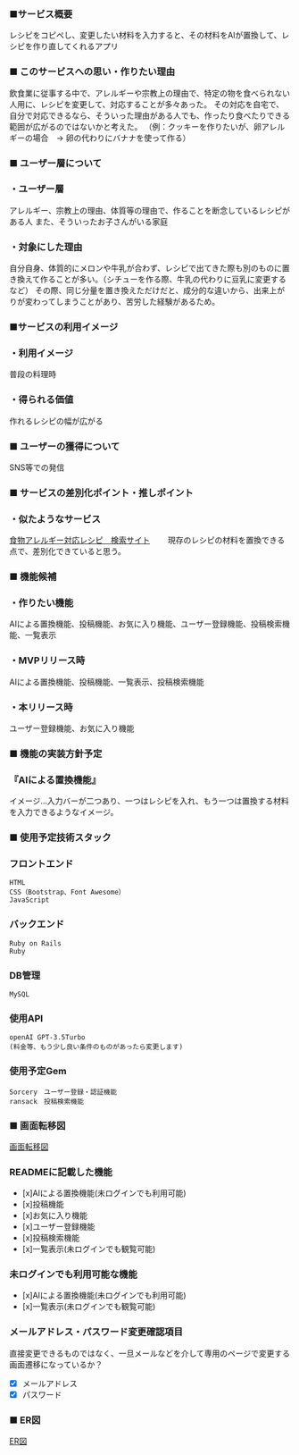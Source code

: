 ### ■サービス概要

レシピをコピペし、変更したい材料を入力すると、その材料をAIが置換して、レシピを作り直してくれるアプリ

### ■ このサービスへの思い・作りたい理由

飲食業に従事する中で、アレルギーや宗教上の理由で、特定の物を食べられない人用に、レシピを変更して、対応することが多々あった。
その対応を自宅で、自分で対応できるなら、そういった理由がある人でも、作ったり食べたりできる範囲が広がるのではないかと考えた。
（例：クッキーを作りたいが、卵アレルギーの場合　→ 卵の代わりにバナナを使って作る）

### ■ ユーザー層について

### ・ユーザー層

アレルギー、宗教上の理由、体質等の理由で、作ることを断念しているレシピがある人
また、そういったお子さんがいる家庭

### ・対象にした理由

自分自身、体質的にメロンや牛乳が合わず、レシピで出てきた際も別のものに置き換えて作ることが多い。（シチューを作る際、牛乳の代わりに豆乳に変更するなど）
その際、同じ分量を置き換えただけだと、成分的な違いから、出来上がりが変わってしまうことがあり、苦労した経験があるため。

### ■サービスの利用イメージ

### ・利用イメージ

普段の料理時

### ・得られる価値

作れるレシピの幅が広がる

### ■ ユーザーの獲得について

SNS等での発信

### ■ サービスの差別化ポイント・推しポイント

### ・似たようなサービス

[食物アレルギー対応レシピ　検索サイト](https://www.miraizaidan.or.jp/recipe/?pg=1　)
　　現存のレシピの材料を置換できる点で、差別化できていると思う。

### ■ 機能候補

### ・作りたい機能

AIによる置換機能、投稿機能、お気に入り機能、ユーザー登録機能、投稿検索機能、一覧表示

### ・MVPリリース時

AIによる置換機能、投稿機能、一覧表示、投稿検索機能

### ・本リリース時

ユーザー登録機能、お気に入り機能

### ■ 機能の実装方針予定

### 『AIによる置換機能』

イメージ…入力バーが二つあり、一つはレシピを入れ、もう一つは置換する材料を入力できるようなイメージ。

### ■ 使用予定技術スタック
### フロントエンド
	HTML
	CSS（Bootstrap、Font Awesome）
	JavaScript
### バックエンド
	Ruby on Rails
	Ruby
### DB管理
	MySQL
### 使用API
	openAI GPT-3.5Turbo
	(料金等、もう少し良い条件のものがあったら変更します)
### 使用予定Gem
	Sorcery　ユーザー登録・認証機能
	ransack　投稿検索機能
### ■ 画面転移図
[画面転移図](https://www.figma.com/design/tAsIiiIrib5HS2DPfxNrNQ/%E7%94%BB%E9%9D%A2%E8%BB%A2%E7%A7%BB%E5%9B%B3%E3%80%81%E3%83%88%E3%83%83%E3%83%97%E3%83%9A%E3%83%BC%E3%82%B8?t=EjX3W4h7PghsIEpG-1)

### READMEに記載した機能
- [x]AIによる置換機能(未ログインでも利用可能)
- [x]投稿機能
- [x]お気に入り機能
- [x]ユーザー登録機能
- [x]投稿検索機能
- [x]一覧表示(未ログインでも観覧可能)

### 未ログインでも利用可能な機能
- [x]AIによる置換機能(未ログインでも利用可能)
- [x]一覧表示(未ログインでも観覧可能)
### メールアドレス・パスワード変更確認項目
直接変更できるものではなく、一旦メールなどを介して専用のページで変更する画面遷移になっているか？
- [x] メールアドレス
- [x] パスワード

### ■ ER図
[ER図](https://drive.google.com/file/d/15Nqh3bwLtAvl5bLYU8wpBFQVx5ru1LKO/view?usp=sharing)
